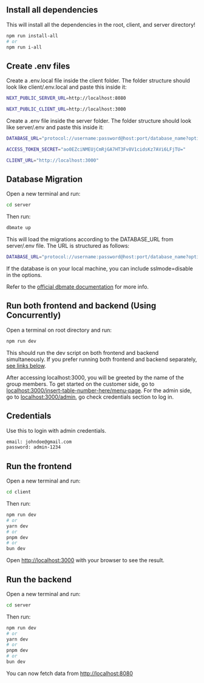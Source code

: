 ## Install all dependencies

This will install all the dependencies in the root, client, and server directory!

```bash
npm run install-all
# or
npm run i-all
```

## Create .env files

Create a .env.local file inside the client folder. The folder structure should look like client/.env.local and paste this inside it:

```bash
NEXT_PUBLIC_SERVER_URL=http://localhost:8080

NEXT_PUBLIC_CLIENT_URL=http://localhost:3000
```

Create a .env file inside the server folder. The folder structure should look like server/.env and paste this inside it:

```bash
DATABASE_URL="protocol://username:password@host:port/database_name?options"

ACCESS_TOKEN_SECRET="ao0EZciNMEUjCmRjGA7HT3Fv8V1cidsKz7AVi6LFjTU="

CLIENT_URL="http://localhost:3000"
```

## Database Migration

Open a new terminal and run:

```bash
cd server
```

Then run:

```bash
dbmate up
```

This will load the migrations according to the DATABASE_URL from server/.env file. The URL is structured as follows:

```bash
DATABASE_URL="protocol://username:password@host:port/database_name?options"
```

If the database is on your local machine, you can include sslmode=disable in the options.

Refer to the [official dbmate documentation](https://github.com/amacneil/dbmate#usage) for more info.

## Run both frontend and backend (Using Concurrently)

Open a terminal on root directory and run:

```bash
npm run dev
```

This should run the dev script on both frontend and backend simultaneously. If you prefer running both frontend and backend separately, [see links below](#run-the-frontend).

After accessing localhost:3000, you will be greeted by the name of the group members. To get started on the customer side, go to [localhost:3000/insert-table-number-here/menu-page](http://localhost:3000/1/menu-page). For the admin side, go to [localhost:3000/admin](http://localhost:3000/admin), go check credentials section to log in.

## Credentials

Use this to login with admin credentials.

```bash
email: johndoe@gmail.com
password: admin-1234
```

## Run the frontend

Open a new terminal and run:

```bash
cd client
```

Then run:

```bash
npm run dev
# or
yarn dev
# or
pnpm dev
# or
bun dev
```

Open [http://localhost:3000](http://localhost:3000) with your browser to see the result.

## Run the backend

Open a new terminal and run:

```bash
cd server
```

Then run:

```bash
npm run dev
# or
yarn dev
# or
pnpm dev
# or
bun dev
```

You can now fetch data from [http://localhost:8080](http://localhost:8080)
